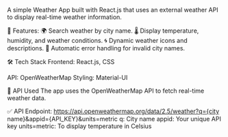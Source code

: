 A simple Weather App built with React.js that uses an external weather API to display real-time weather information.

🚀 Features:
🌍 Search weather by city name.
🌡️ Display temperature, humidity, and weather conditions.
🌀 Dynamic weather icons and descriptions.
🔄 Automatic error handling for invalid city names.

🛠️ Tech Stack
Frontend: React.js, CSS

API: OpenWeatherMap
Styling: Material-UI

🎯 API Used
The app uses the OpenWeatherMap API to fetch real-time weather data.

✅ API Endpoint:
https://api.openweathermap.org/data/2.5/weather?q={city name}&appid={API_KEY}&units=metric
q: City name
appid: Your unique API key
units=metric: To display temperature in Celsius
